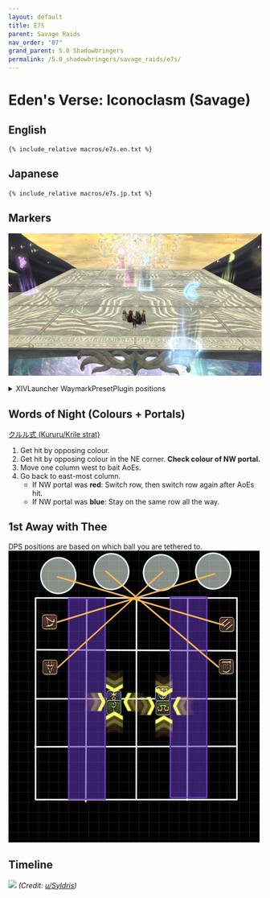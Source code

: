 ```yaml
---
layout: default
title: E7S
parent: Savage Raids
nav_order: "07"
grand_parent: 5.0 Shadowbringers
permalink: /5.0_shadowbringers/savage_raids/e7s/
---
```


# Eden's Verse: Iconoclasm (Savage)

## English
```
{% include_relative macros/e7s.en.txt %}
```

## Japanese
```
{% include_relative macros/e7s.jp.txt %}
```

## Markers

![](images/markers.jpg)
<details markdown=block>
<summary>XIVLauncher WaymarkPresetPlugin positions</summary>

```json
{
  "Name":"E7S",
  "MapID":727,
  "A":{"X":95.0,"Y":0.0,"Z":81.0,"ID":0,"Active":true},
  "B":{"X":119.0,"Y":0.0,"Z":95.0,"ID":1,"Active":true},
  "C":{"X":105.0,"Y":0.0,"Z":119.0,"ID":2,"Active":true},
  "D":{"X":81.0,"Y":0.0,"Z":105.0,"ID":3,"Active":true},
  "One":{"X":98.6,"Y":0.0,"Z":98.6,"ID":4,"Active":true},
  "Two":{"X":0.0,"Y":0.0,"Z":0.0,"ID":5,"Active":false},
  "Three":{"X":101.4,"Y":0.0,"Z":101.4,"ID":6,"Active":true},
  "Four":{"X":0.0,"Y":0.0,"Z":0.0,"ID":7,"Active":false}
}
```

</details>

## Words of Night (Colours + Portals)

[クルル式 (Kururu/Krile strat)](https://youtu.be/eW5YzRFim1U)

1. Get hit by opposing colour.
2. Get hit by opposing colour in the NE corner. **Check colour of NW portal.**
3. Move one column west to bait AoEs.
4. Go back to east-most column.
   - If NW portal was **red**: Switch row, then switch row again after AoEs hit.
   - If NW portal was **blue**: Stay on the same row all the way. 

## 1st Away with Thee

DPS positions are based on which ball you are tethered to.
![](images/1st_away_with_thee.jpg)

## Timeline

![](https://i.redd.it/5yeyuk65qnn41.png)
*(Credit: [u/Syldris](https://www.reddit.com/r/ffxiv/comments/fld0v5/e7s_timeline_image/))*